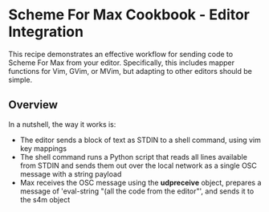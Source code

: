 # Scheme For Max Cookbook - Editor Integration

This recipe demonstrates an effective workflow for sending code to Scheme For Max from your editor.
Specifically, this includes mapper functions for Vim, GVim, or MVim, but adapting to other
editors should be simple.

## Overview
In a nutshell, the way it works is:
* The editor sends a block of text as STDIN to a shell command, using vim key mappings
* The shell command runs a Python script that reads all lines available from STDIN and sends 
  them out over the local network as a single OSC message with a string payload
* Max receives the OSC message using the **udpreceive** object, prepares a message
  of 'eval-string "(all the code from the editor"', and sends it to the s4m object




